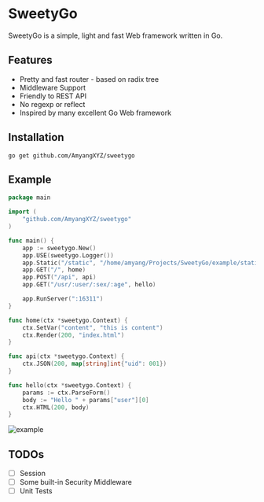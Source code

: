 # SweetyGo

SweetyGo is a simple, light and fast Web framework written in Go. 

## Features

- Pretty and fast router - based on radix tree
- Middleware Support
- Friendly to REST API
- No regexp or reflect
- Inspired by many excellent Go Web framework

## Installation

`go get github.com/AmyangXYZ/sweetygo`

## Example

```go
package main

import (
	"github.com/AmyangXYZ/sweetygo"
)

func main() {
	app := sweetygo.New()
	app.USE(sweetygo.Logger())
	app.Static("/static", "/home/amyang/Projects/SweetyGo/example/static")
	app.GET("/", home)
	app.POST("/api", api)
	app.GET("/usr/:user/:sex/:age", hello)

	app.RunServer(":16311")
}

func home(ctx *sweetygo.Context) {
	ctx.SetVar("content", "this is content")
	ctx.Render(200, "index.html")
}

func api(ctx *sweetygo.Context) {
	ctx.JSON(200, map[string]int{"uid": 001})
}

func hello(ctx *sweetygo.Context) {
	params := ctx.ParseForm()
	body := "Hello " + params["user"][0]
	ctx.HTML(200, body)
}

```

![example](https://raw.githubusercontent.com/AmyangXYZ/sweetygo/master/example/example.png)

## TODOs

- [ ] Session
- [ ] Some built-in Security Middleware
- [ ] Unit Tests

